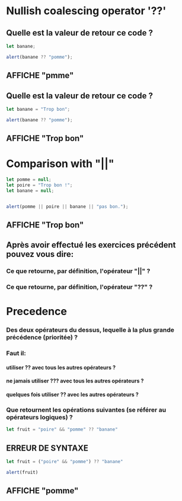 # Nullish coalescing operator '??'


## Quelle est la valeur de retour ce code ?

```js
let banane;

alert(banane ?? "pomme"); 

```
## AFFICHE "pmme"

## Quelle est la valeur de retour ce code ?

```js
let banane = "Trop bon";

alert(banane ?? "pomme");


```
## AFFICHE "Trop bon"

# Comparison with "||"

```js
let pomme = null;
let poire = "Trop bon !";
let banane = null;


alert(pomme || poire || banane || "pas bon.");

```
## AFFICHE "Trop bon"


## Après avoir effectué les exercices précédent pouvez vous dire:

### Ce que retourne, par définition, l'opérateur "||" ?

### Ce que retourne, par définition, l'opérateur "??" ?


# Precedence

### Des deux opérateurs du dessus, lequelle à la plus grande précédence (prioritée) ?


### Faut il:
 #### utiliser ?? avec tous les autres opérateurs ?
 #### ne jamais utiliser ??? avec tous les autres opérateurs ?
 #### quelques fois utiliser ?? avec les autres opérateurs ?

### Que retournent les opérations suivantes (se référer au opérateurs logiques) ?

```js
let fruit = "poire" && "pomme" ?? "banane"

```
## ERREUR DE SYNTAXE

```js
let fruit = ("poire" && "pomme") ?? "banane"

alert(fruit)

```
## AFFICHE "pomme"